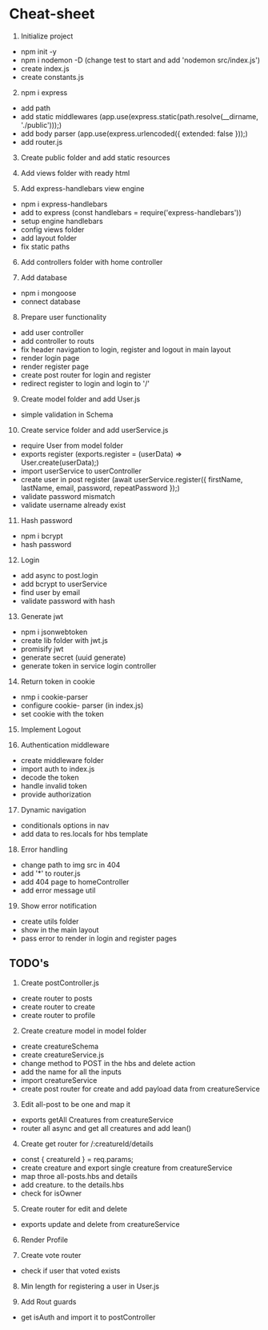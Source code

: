 # Cheat-sheet 

1. Initialize project
  - npm init -y
  - npm i nodemon -D (change test to start and add 'nodemon src/index.js')
  - create index.js
  - create constants.js

2. npm i express
  - add path
  - add static middlewares (app.use(express.static(path.resolve(__dirname, './public')));)
  - add body parser (app.use(express.urlencoded({ extended: false }));)
  - add router.js

3. Create public folder and add static resources
4. Add views folder with ready html

5. Add express-handlebars view engine
  - npm i express-handlebars
  - add to express (const handlebars = require('express-handlebars'))
  - setup engine handlebars
  - config views folder
  - add layout folder
  - fix static paths
6. Add controllers folder with home controller

7. Add database
 - npm i mongoose
 - connect database

8. Prepare user functionality
  - add user controller
  - add controller to routs
  - fix header navigation to login, register and logout in main layout
  - render login page
  - render register page
  - create post router for login and register
  - redirect register to login and login to '/'

9. Create model folder and add User.js
  - simple validation in Schema

10. Create service folder and add userService.js
  - require User from model folder
  - exports register (exports.register = (userData) => User.create(userData);)
  - import userService to userController
  - create user in post register (await userService.register({ firstName, lastName, email, password, repeatPassword });)
  - validate password mismatch
  - validate username already exist

11. Hash password
  - npm i bcrypt
  - hash password

12. Login
  - add async to post.login
  - add bcrypt to userService
  - find user by email
  - validate password with hash

13. Generate jwt
  - npm i jsonwebtoken
  - create lib folder with jwt.js
  - promisify jwt
  - generate secret (uuid generate)
  - generate token in service login controller

14. Return token in cookie
  - nmp i cookie-parser
  - configure cookie- parser (in index.js)
  - set cookie with the token

15. Implement Logout 

16. Authentication middleware
  - create middleware folder
  - import auth to index.js
  - decode the token
  - handle invalid token
  - provide authorization

17. Dynamic navigation
  - conditionals options in nav
  - add data to res.locals for hbs template

18. Error handling
  - change path to img src in 404
  - add '*' to router.js
  - add 404 page to homeController
  - add error message util

19. Show error notification
  - create utils folder
  - show in the main layout
  - pass error to render  in login and register pages

  ## TODO's


1. Create postController.js
  - create router to posts
  - create router to create
  - create router to profile
2. Create creature model in model folder
  - create creatureSchema
  - create creatureService.js
  - change method to POST in the hbs and delete action
  - add the name for all the inputs
  - import creatureService
  - create post router for create and add payload data from creatureService

3. Edit all-post to be one and map it
  - exports getAll Creatures from creatureService
  - router all async and get all creatures and add lean()

4. Create get router for /:creatureId/details
  - const { creatureId } = req.params;
  - create creature and export single creature from creatureService
  - map throe all-posts.hbs and details
  - add creature. to the details.hbs
  - check for isOwner

5. Create router for edit and delete
  - exports update and delete from creatureService

6. Render Profile

7. Create vote router
  - check if user that voted exists

8. Min length for registering a user in User.js

9. Add Rout guards
  - get isAuth and import it to postController

<!-- 1. Map pages to navigation in both LoggedIn and loggedOut state

2. Add Creature model

3. Implement - All Posts page
  - show each creature with image, name species, description
  - add details btn to every creature

4. Add details page (for Creatures)
  - if no creatures "There are no posts yet.."
  - if the user is the owner of the post should gave  'Edit' and 'Delete' btn -->
